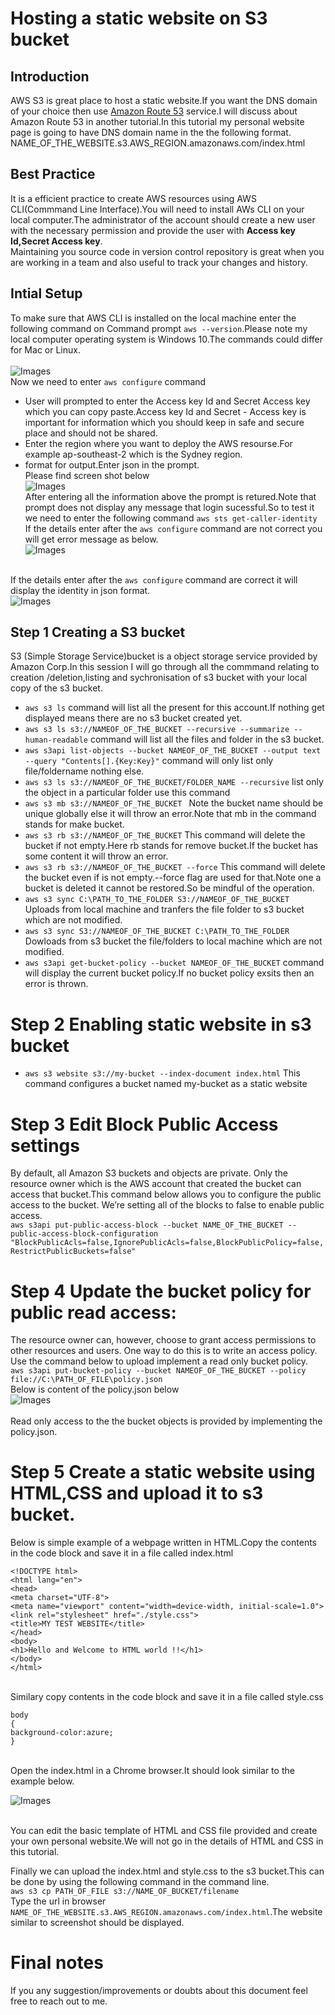 # Hosting a static website on S3 bucket

## Introduction
AWS S3 is great place to host a static website.If you want the DNS domain of your choice then use [Amazon Route 53](https://aws.amazon.com/route53/) service.I will discuss about Amazon Route 53 in another tutorial.In this tutorial my personal website page is going to have DNS domain name in the the following format.<br>
NAME_OF_THE_WEBSITE.s3.AWS_REGION.amazonaws.com/index.html


## Best Practice
It is a efficient practice to create AWS resources using AWS CLI(Commmand Line Interface).You will need to install AWs CLI on your local computer.The administrator of the account should create a new user with the necessary permission and provide the user with <b>Access key Id,Secret Access key</b>.<br>
Maintaining you source code in version control repository is great when you are working in a team and also useful to track your changes and history.

## Intial Setup
To make sure that AWS CLI is installed on the local machine enter the following command on Command prompt `aws --version`.Please note my local computer operating system is Windows 10.The commands could differ for Mac or Linux.<br>
<br>
![Images](./images/aws_version.PNG)
<br>
Now we need to enter `aws configure` command<br>
- User will prompted to enter the Access key Id and Secret Access key which you can copy paste.Access key Id and Secret - Access key is important for information which you should keep in safe and secure place and should not be shared.
- Enter the region where you want to deploy the AWS resourse.For example ap-southeast-2 which is the Sydney region.
- format for output.Enter json in the prompt.<br>
Please find screen shot below<br>
![Images](./images/aws_config.PNG)
<br>After entering all the information above the prompt is retured.Note that prompt does not display any message that login sucessful.So to test it we need to enter the following command `aws sts get-caller-identity`<br>
If the details enter after the `aws configure` command are not correct you will get error message as below.<br>
![Images](./images/aws_conn_err.PNG)

<br>If the details enter after the `aws configure` command are correct it will display the identity in json format.<br>
![Images](./images/aws_conn_sucess.PNG)

## Step 1 Creating a S3 bucket 
S3 (Simple Storage Service)bucket is a object storage service provided by Amazon Corp.In this session I will go through all the commmand relating to creation /deletion,listing and sychronisation of s3 bucket with your local copy of the s3 bucket.
- `aws s3 ls` command will list all the present for this account.If nothing get displayed means there are no s3 bucket created yet.
- `aws s3 ls s3://NAMEOF_OF_THE_BUCKET --recursive --summarize --human-readable` command will list all the files and folder in the s3 bucket.
- `aws s3api list-objects --bucket NAMEOF_OF_THE_BUCKET --output text --query "Contents[].{Key:Key}"` command  will only list only file/foldername nothing else.
- `aws s3 ls s3://NAMEOF_OF_THE_BUCKET/FOLDER_NAME --recursive`
list only the object in a particular folder use this command
- `aws s3 mb s3://NAMEOF_OF_THE_BUCKET ` Note the bucket name should be unique globally else it will throw an error.Note that mb in the command stands for make bucket.
- `aws s3 rb s3://NAMEOF_OF_THE_BUCKET` This command will delete the bucket if not empty.Here rb stands for remove bucket.If the bucket has some content it will throw an error.
- `aws s3 rb s3://NAMEOF_OF_THE_BUCKET --force` This command will delete the bucket even if is not empty.--force flag are used for that.Note one a bucket is deleted it cannot be restored.So be mindful of the operation.
- `aws s3 sync C:\PATH_TO_THE_FOLDER S3://NAMEOF_OF_THE_BUCKET` Uploads from local machine and tranfers the file folder to s3 bucket which are not modified.
- `aws s3 sync S3://NAMEOF_OF_THE_BUCKET C:\PATH_TO_THE_FOLDER` Dowloads from s3 bucket the file/folders to local machine which are not modified.
- `aws s3api get-bucket-policy --bucket NAMEOF_OF_THE_BUCKET` command will display the current bucket policy.If no bucket policy exsits then an error is thrown.

# Step 2 Enabling static website in s3 bucket
- `aws s3 website s3://my-bucket --index-document index.html` This command configures a bucket named my-bucket as a static website

# Step 3 Edit Block Public Access settings
By default, all Amazon S3 buckets and objects are private. Only the resource owner which is the AWS account that created the bucket can access that bucket.This command below allows you to configure the public access to the bucket. We’re setting all of the blocks to false to enable public access.<br>
`aws s3api put-public-access-block --bucket NAME_OF_THE_BUCKET --public-access-block-configuration "BlockPublicAcls=false,IgnorePublicAcls=false,BlockPublicPolicy=false,RestrictPublicBuckets=false"`
<br>

# Step 4 Update the bucket policy for public read access:
 
The resource owner can, however, choose to grant access permissions to other resources and users. One way to do this is to write an access policy.<br>
Use the command below to upload implement a read only bucket policy.<br>
`aws s3api put-bucket-policy --bucket NAMEOF_OF_THE_BUCKET --policy file://C:\PATH_OF_FILE\policy.json`<br>
Below is content of the policy.json below<br>
![Images](./images/aws_policy_json.PNG)          
<br>
Read only access to the the bucket objects is provided by implementing the policy.json.

# Step 5 Create a static website using HTML,CSS and upload it to s3 bucket.
Below is simple example of a webpage written in HTML.Copy the contents in the code block and save it in a file called index.html<br>

    <!DOCTYPE html>
    <html lang="en">
    <head>
    <meta charset="UTF-8">
    <meta name="viewport" content="width=device-width, initial-scale=1.0">
    <link rel="stylesheet" href="./style.css">
    <title>MY TEST WEBSITE</title>
    </head>
    <body>
    <h1>Hello and Welcome to HTML world !!</h1>
    </body>
    </html>
<br>Similary copy contents in the code block and save it in a file called style.css

    body
    {
    background-color:azure;
    }

<br>Open the index.html in a Chrome browser.It should look similar to the example below.

![Images](../AWS_CLOUD/images/aws_website_ouput.PNG)

<br>You can edit the basic template of HTML and CSS file provided and create your own personal website.We will not go in the details of HTML and CSS in this tutorial.<br>

Finally we can upload the index.html and style.css to the s3 bucket.This can be done by using the following command in the command line.<br>
`aws s3 cp PATH_OF_FILE s3://NAME_OF_BUCKET/filename`
<br>
Type the url in browser `NAME_OF_THE_WEBSITE.s3.AWS_REGION.amazonaws.com/index.html`.The website similar to screenshot should be displayed.

# Final notes
If you any suggestion/improvements or doubts about this document feel free to reach out to me.

 

                
















